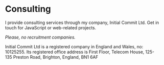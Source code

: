 # Consulting

I provide consulting services through my company, Initial Commit Ltd. <a
data-email="bcd1ddced7fcd2d3cad9d1ded9ceded3ced292d2d9c8">Get in touch</a> for
JavaScript or web-related projects.

*Please, no recruitment companies.*

Initial Commit Ltd is a registered company in England and Wales, no: 10125255.
Its registered office address is First Floor, Telecom House, 125-135 Preston
Road, Brighton, England, BN1 6AF
